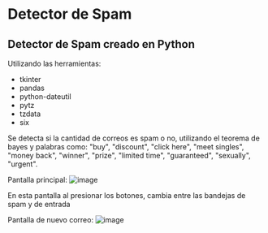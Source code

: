 # Detector de Spam
## Detector de Spam creado en Python 
Utilizando las herramientas:
<ul>
  <li>tkinter</li>
  <li>pandas</li>
  <li>python-dateutil</li>
  <li>pytz</li>
  <li>tzdata</li>
  <li>six</li>
</ul>

Se detecta si la cantidad de correos es spam o no, utilizando el teorema de bayes y palabras como:
"buy",
            "discount",
            "click here",
            "meet singles",
            "money back",
            "winner",
            "prize",
            "limited time",
            "guaranteed",
            "sexually",
            "urgent".

Pantalla principal:
![image](https://github.com/user-attachments/assets/0876121c-0c6e-4043-bd4e-69cb0b99414a)

En esta pantalla al presionar los botones, cambia entre las bandejas de spam y de entrada

Pantalla de nuevo correo:
![image](https://github.com/user-attachments/assets/b726462f-8aea-467d-b3ba-456db48a7167)



